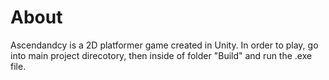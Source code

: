 # About
Ascendandcy is a 2D platformer game created in Unity. In order to play, 
go into main project direcotory, then inside of folder "Build" and run the .exe file.